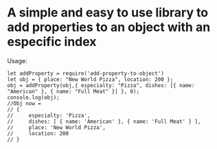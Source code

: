 # A simple and easy to use library to add properties to an object with an especific index

Usage:

```
let addProperty = require('add-property-to-object')
let obj = { place: "New World Pizza", location: 200 };
obj = addProperty(obj,{ especialty: "Pizza", dishes: [{ name: "American" }, { name: "Full Meat" }] }, 0);
console.log(obj);
//Obj now =
// {
//     especialty: 'Pizza',
//     dishes: [ { name: 'American' }, { name: 'Full Meat' } ],
//     place: 'New World Pizza',
//     location: 200
// }
```
